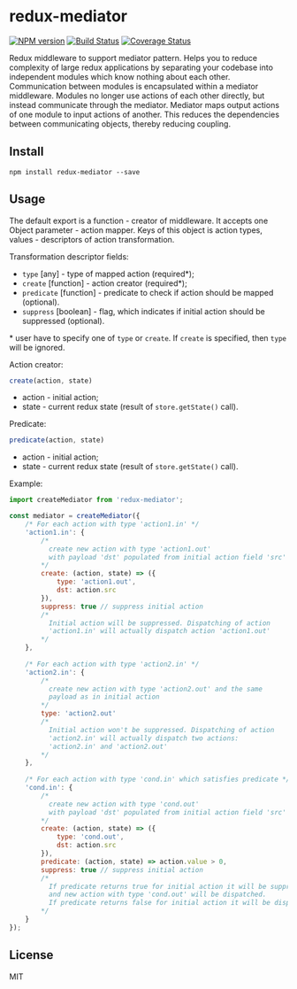 # redux-mediator

[![NPM version](https://img.shields.io/npm/v/redux-mediator.svg)](https://www.npmjs.com/package/redux-mediator)
[![Build Status](https://travis-ci.org/quadreex/redux-mediator.svg?branch=master)](https://travis-ci.org/quadreex/redux-mediator)
[![Coverage Status](https://coveralls.io/repos/github/quadreex/redux-mediator/badge.svg?branch=master)](https://coveralls.io/github/quadreex/redux-mediator?branch=master)

Redux middleware to support mediator pattern. Helps you to reduce complexity of large redux applications by separating your codebase into independent modules which know nothing about each other. Communication between modules is encapsulated within a mediator middleware. Modules no longer use actions of each other directly, but instead communicate through the mediator. Mediator maps output actions of one module to input actions of another. This reduces the dependencies between communicating objects, thereby reducing coupling.

## Install

```
npm install redux-mediator --save
```

## Usage

The default export is a function - creator of middleware. It accepts one Object parameter - action mapper. Keys of this object is action types, values - descriptors of action transformation. 

Transformation descriptor fields:
- `type` [any] - type of mapped action (required*);
- `create` [function] - action creator (required*);
- `predicate` [function] - predicate to check if action should be mapped (optional).
- `suppress` [boolean] - flag, which indicates if initial action should be suppressed (optional).

\* user have to specify one of `type` or `create`. If `create` is specified, then `type` will be ignored.

Action creator:
```javascript
create(action, state)
```
- action - initial action;
- state - current redux state (result of `store.getState()` call).

Predicate:
```javascript
predicate(action, state)
```
- action - initial action;
- state - current redux state (result of `store.getState()` call).

Example:
```javascript
import createMediator from 'redux-mediator';

const mediator = createMediator({
    /* For each action with type 'action1.in' */
    'action1.in': {
        /*
          create new action with type 'action1.out'
          with payload 'dst' populated from initial action field 'src'
        */
        create: (action, state) => ({
            type: 'action1.out',
            dst: action.src
        }),
        suppress: true // suppress initial action
        /*
          Initial action will be suppressed. Dispatching of action
          'action1.in' will actually dispatch action 'action1.out'
        */
    },
    
    /* For each action with type 'action2.in' */
    'action2.in': {
        /*
          create new action with type 'action2.out' and the same
          payload as in initial action
        */
        type: 'action2.out'
        /*
          Initial action won't be suppressed. Dispatching of action
          'action2.in' will actually dispatch two actions:
          'action2.in' and 'action2.out'
        */
    },
    
    /* For each action with type 'cond.in' which satisfies predicate */
    'cond.in': {
        /*
          create new action with type 'cond.out'
          with payload 'dst' populated from initial action field 'src'
        */
        create: (action, state) => ({
            type: 'cond.out',
            dst: action.src
        }),
        predicate: (action, state) => action.value > 0,
        suppress: true // suppress initial action
        /*
          If predicate returns true for initial action it will be suppressed
          and new action with type 'cond.out' will be dispatched.
          If predicate returns false for initial action it will be dispatched.
        */
    }
});
```

## License

MIT

